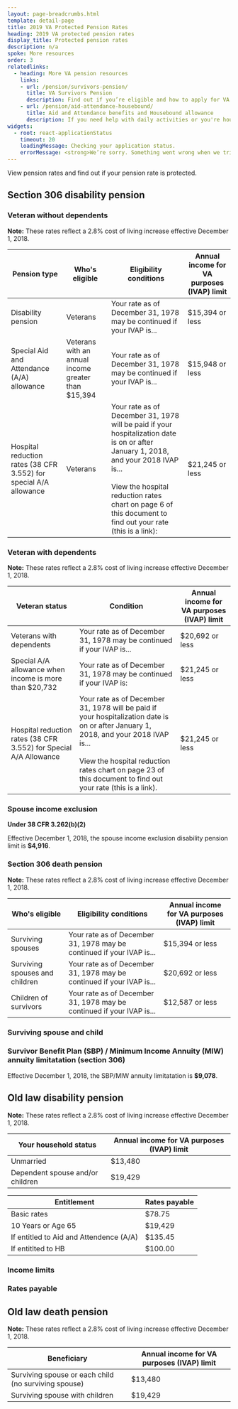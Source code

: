 ```yaml
---
layout: page-breadcrumbs.html
template: detail-page
title: 2019 VA Protected Pension Rates
heading: 2019 VA protected pension rates
display_title: Protected pension rates
description: n/a
spoke: More resources
order: 3
relatedlinks:
  - heading: More VA pension resources
    links:
    - url: /pension/survivors-pension/
      title: VA Survivors Pension
      description: Find out if you’re eligible and how to apply for VA pension benefits as a surviving spouse or child of a deceased Veteran with wartime service.
    - url: /pension/aid-attendance-housebound/
      title: Aid and Attendance benefits and Housebound allowance
      description: If you need help with daily activities or you're housebound, find out how to apply for extra VA pension benefits.
widgets:
  - root: react-applicationStatus
    timeout: 20
    loadingMessage: Checking your application status.
    errorMessage: <strong>We’re sorry. Something went wrong when we tried to load your saved application.</strong><br/>Please try refreshing your browser in a few minutes.
---
```


<div class="va-introtext">

View pension rates and find out if your pension rate is protected.
</div>

## Section 306 disability pension

### Veteran without dependents

<b>Note:</b> These rates reflect a 2.8% cost of living increase effective December 1, 2018. 

| Pension type | Who's eligible | Eligibility conditions | Annual income for VA purposes (IVAP) limit |
|--------------|--------------- | ---------------------- | --------------|
| Disability pension | Veterans | Your rate as of December 31, 1978 may be continued if your IVAP is... | $15,394 or less |
| Special Aid and Attendance (A/A) allowance | Veterans with an annual income greater than $15,394 | Your rate as of December 31, 1978 may be continued if your IVAP is... | $15,948 or less |
| Hospital reduction rates (38 CFR 3.552) for special A/A allowance	 | Veterans |  Your rate as of December 31, 1978 will be paid if your hospitalization date is on or after January 1, 2018, and your 2018 IVAP is... <br> <br> View the hospital reduction rates chart on page 6 of this document to find out your rate (this is a link):|  $21,245 or less   |

### Veteran with dependents

<b>Note:</b> These rates reflect a 2.8% cost of living increase effective December 1, 2018. 



| Veteran status                                                    | Condition                                                                                                                                                                                                                              | Annual income for VA purposes (IVAP) limit    |
|-------------------------------------------------------------------|----------------------------------------------------------------------------------------------------------------------------------------------------------------------------------------------------------------------------------------|-----------------|
| Veterans with dependents                                           | Your rate as of December 31, 1978 may be continued if your IVAP is...                                                                                                                                           | $20,692 or less |
| Special A/A allowance when income is more than $20,732            | Your rate as of December 31, 1978 may be continued if your IVAP is:                                                                                                                                           | $21,245 or less |
| Hospital reduction rates (38 CFR 3.552) for Special A/A Allowance | Your rate as of December 31, 1978 will be paid if your hospitalization date is on or after January 1, 2018, and your 2018 IVAP is... <br> <br> View the hospital reduction rates chart on page 23 of this document to find out your rate (this is a link). | $21,245 or less |
### Spouse income exclusion
<strong>Under 38 CFR 3.262(b)(2)</strong>

Effective December 1, 2018, the spouse income exclusion disability pension limit is <b>$4,916</b>.

### Section 306 death pension

<b>Note:</b> These rates reflect a 2.8% cost of living increase effective December 1, 2018. 


| Who's eligible | Eligibility conditions | Annual income for VA purposes (IVAP) limit |
|--------------- | ---------------------- | --------------|
| Surviving spouses | Your rate as of December 31, 1978 may be continued if your IVAP is... | $15,394 or less |
| Surviving spouses and children | Your rate as of December 31, 1978 may be continued if your IVAP is... | $20,692 or less |
| Children of survivors | Your rate as of December 31, 1978 may be continued if your IVAP is... | $12,587 or less |


### Surviving spouse and child

### Survivor Benefit Plan (SBP) / Minimum Income Annuity (MIW) annuity limitatation (section 306)

Effective December 1, 2018, the SBP/MIW annuity limitatation is <b>$9,078</b>.


## Old law disability pension

<b>Note:</b> These rates reflect a 2.8% cost of living increase effective December 1, 2018. 


| Your household status | Annual income for VA purposes (IVAP) limit | 
|--------------- | ---------------------- | 
| Unmarried | $13,480 |
| Dependent spouse and/or children | $19,429 | 

| Entitlement | Rates payable | 
|--------------- | ---------------------- | 
| Basic rates | $78.75 |
| 10 Years or Age 65 | $19,429 | 
| If entitled to Aid and Attendence (A/A) | $135.45 |
| If entitlted to HB | $100.00 |



### Income limits

### Rates payable

## Old law death pension

<b>Note:</b> These rates reflect a 2.8% cost of living increase effective December 1, 2018. 


| Beneficiary | Annual income for VA purposes (IVAP) limit | 
|--------------- | ---------------------- | 
| Surviving spouse or each child (no surviving spouse) | $13,480 |
| Surviving spouse with children | $19,429 | 
